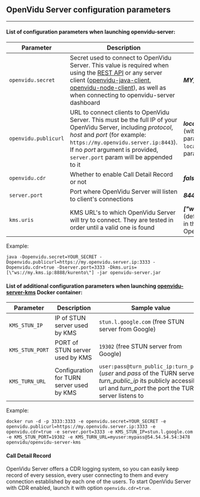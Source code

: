 <h2 id="section-title">OpenVidu Server configuration parameters</h2>
<hr>

#### List of configuration parameters when launching openvidu-server:

| Parameter            | Description   										     | Default value |
| -------------------- | ------------------------------------------------------- | ------------- |
| `openvidu.secret`    | Secret used to connect to OpenVidu Server. This value is required when using the [REST API](/reference-docs/REST-API/) or any server client ([openvidu-java-client](/reference-docs/openvidu-java-client), [openvidu-node-client](/reference-docs/openvidu-node-client)), as well as when connecting to openvidu-server dashboard | ***MY_SECRET*** |
| `openvidu.publicurl` | URL to connect clients to OpenVidu Server. This must be the full IP of your OpenVidu Server, including _protocol_, _host_ and _port_ (for example: `https://my.openvidu.server.ip:8443`). If no _port_ argument is provided, `server.port` param will be appended to it | ***local***<br>(with default value _local_ this parameter will be set to `localhost:PORT`, being _PORT_ the param `server.port`) |
| `openvidu.cdr`       | Whether to enable Call Detail Record or not | ***false*** |
| `server.port`        | Port where OpenVidu Server will listen to client's connections | ***8443*** |
| `kms.uris`           | KMS URL's to which OpenVidu Server will try to connect. They are tested in order until a valid one is found | ***[\"ws://localhost:8888/kurento\"]***<br>(default value for a KMS running in the same machine as OpenVidu Server) |

Example:

```console
java -Dopenvidu.secret=YOUR_SECRET -Dopenvidu.publicurl=https://my.openvidu.server.ip:3333 -Dopenvidu.cdr=true -Dserver.port=3333 -Dkms.uris=[\"ws://my.kms.ip:8888/kurento\"] -jar openvidu-server.jar
```

#### List of additional configuration parameters when launching [openvidu-server-kms](https://hub.docker.com/r/openvidu/openvidu-server-kms/) Docker container:

| Parameter            | Description   	                      | Sample value |
| -------------------- | ------------------------------------ | ------------- |
| `KMS_STUN_IP`   | IP of STUN server used by KMS             | `stun.l.google.com` (free STUN server from Google) |
| `KMS_STUN_PORT` | PORT of STUN server used by KMS           | `19302` (free STUN server from Google) | 
| `KMS_TURN_URL`  | Configuration for TURN server used by KMS | `user:pass@turn_public_ip:turn_port` (_user_ and _pass_ of the TURN server, _turn_public_ip_ its publicly accessible url and _turn_port_ the port the TURN server listens to |

Example:

```console
docker run -d -p 3333:3333 -e openvidu.secret=YOUR_SECRET -e openvidu.publicurl=https://my.openvidu.server.ip:3333 -e openvidu.cdr=true -e server.port=3333 -e KMS_STUN_IP=stun.l.google.com -e KMS_STUN_PORT=19302 -e KMS_TURN_URL=myuser:mypass@54.54.54.54:3478 openvidu/openvidu-server-kms
```

#### Call Detail Record

OpenVidu Server offers a CDR logging system, so you can easily keep record of every session, every user connecting to them and every connection established by each one of the users. To start OpenVidu Server with CDR enabled, launch it with option `openvidu.cdr=true`.
